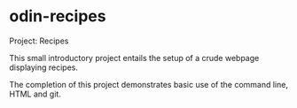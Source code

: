 # odin-recipes
Project: Recipes

This small introductory project entails the setup of a crude webpage displaying recipes.

The completion of this project demonstrates basic use of the command line, HTML and git.
